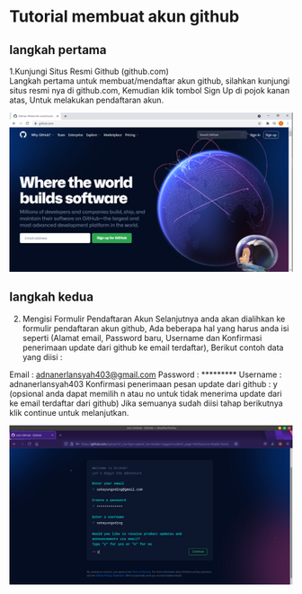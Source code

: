 # Tutorial membuat akun github

## langkah pertama
1.Kunjungi Situs Resmi Github (github.com) <br>
Langkah pertama untuk membuat/mendaftar akun github, silahkan kunjungi situs resmi nya di github.com, Kemudian klik tombol Sign Up di pojok kanan atas, Untuk melakukan pendaftaran akun.

![Gambar 1](../img/websitegithub.png) <br>

### <h2> langkah kedua
2. Mengisi Formulir Pendaftaran Akun
Selanjutnya anda akan dialihkan ke formulir pendaftaran akun github, Ada beberapa hal yang harus anda isi seperti (Alamat email, Password baru, Username dan Konfirmasi penerimaan update dari github ke email terdaftar), Berikut contoh data yang diisi :

Email : adnanerlansyah403@gmail.com
Password : *********
Username : adnanerlansyah403
Konfirmasi penerimaan pesan update dari github : y (opsional anda dapat memilih n atau no untuk tidak menerima update dari ke email terdaftar dari github)
Jika semuanya sudah diisi tahap berikutnya klik continue untuk melanjutkan. <br>

![Gambar 2](../img/menuregistrasi.png) <br>